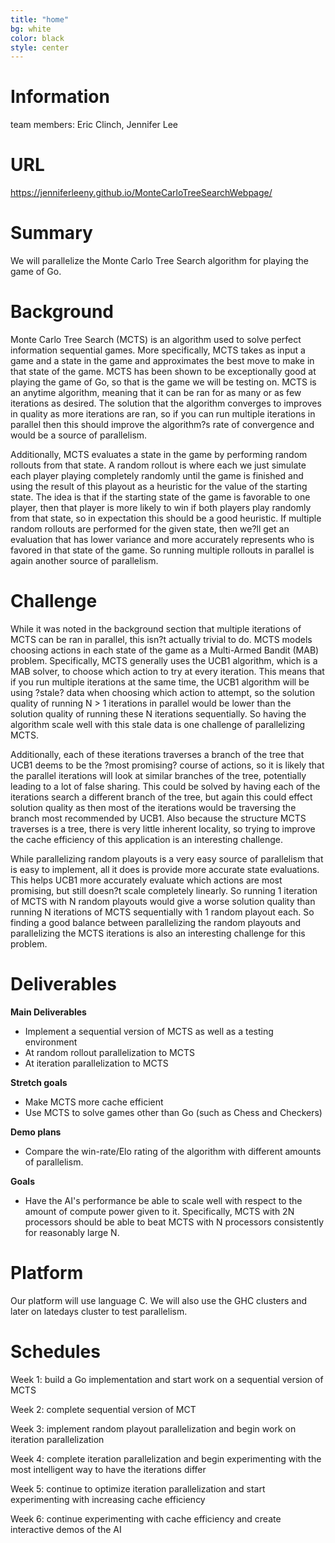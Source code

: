 ```yaml
---
title: "home"
bg: white  
color: black
style: center
---
```


# Information

team members: Eric Clinch, Jennifer Lee

# URL
https://jenniferleeny.github.io/MonteCarloTreeSearchWebpage/

# Summary
We will parallelize the Monte Carlo Tree Search algorithm for playing the game of Go. 

# Background

Monte Carlo Tree Search (MCTS) is an algorithm used to solve perfect information sequential games. More specifically, MCTS takes as input a game and a state in the game and approximates the best move to make in that state of the game. MCTS has been shown to be exceptionally good at playing the game of Go, so that is the game we will be testing on.  MCTS is an anytime algorithm, meaning that it can be ran for as many or as few iterations as desired. The solution that the algorithm converges to improves in quality as more iterations are ran, so if you can run multiple iterations in parallel then this should improve the algorithm?s rate of convergence and would be a source of parallelism. 

Additionally, MCTS evaluates a state in the game by performing random rollouts from that state. A random rollout is where each we just simulate each player playing completely randomly until the game is finished and using the result of this playout as a heuristic for the value of the starting state. The idea is that if the starting state of the game is favorable to one player, then that player is more likely to win if both players play randomly from that state, so in expectation this should be a good heuristic. If multiple random rollouts are performed for the given state, then we?ll get an evaluation that has lower variance and more accurately represents who is favored in that state of the game. So running multiple rollouts in parallel is again another source of parallelism.

# Challenge

While it was noted in the background section that multiple iterations of MCTS can be ran in parallel, this isn?t actually trivial to do. MCTS models choosing actions in each state of the game as a Multi-Armed Bandit (MAB) problem. Specifically, MCTS generally uses the UCB1 algorithm, which is a MAB solver, to choose which action to try at every iteration. This means that if you run multiple iterations at the same time, the UCB1 algorithm will be using ?stale? data when choosing which action to attempt, so the solution quality of running N > 1 iterations in parallel would be lower than the solution quality of running these N iterations sequentially. So having the algorithm scale well with this stale data is one challenge of parallelizing MCTS.

 Additionally, each of these iterations traverses a branch of the tree that UCB1 deems to be the ?most promising? course of actions, so it is likely that the parallel iterations will look at similar branches of the tree, potentially leading to a lot of false sharing. This could be solved by having each of the iterations search a different branch of the tree, but again this could effect solution quality as then most of the iterations would be traversing the branch most recommended by UCB1. Also because the structure MCTS traverses is a tree, there is very little inherent locality, so trying to improve the cache efficiency of this application is an interesting challenge.
 
 While parallelizing random playouts is a very easy source of parallelism that is easy to implement, all it does is provide more accurate state evaluations. This helps UCB1 more accurately evaluate which actions are most promising, but still doesn?t scale completely linearly. So running 1 iteration of MCTS with N random playouts would give a worse solution quality than running N iterations of MCTS sequentially with 1 random playout each. So finding a good balance between parallelizing the random playouts and parallelizing the MCTS iterations is also an interesting challenge for this problem.

# Deliverables

**Main Deliverables**
* Implement a sequential version of MCTS as well as a testing environment
* At random rollout parallelization to MCTS
* At iteration parallelization to MCTS

**Stretch goals**
* Make MCTS more cache efficient
* Use MCTS to solve games other than Go (such as Chess and Checkers)

**Demo plans**
* Compare the win-rate/Elo rating of the algorithm with different amounts of parallelism.

**Goals**
* Have the AI's performance be able to scale well with respect to the amount of compute power given to it. Specifically, MCTS with 2N processors should be able to beat MCTS with N processors consistently for reasonably large N.

# Platform

Our platform will use language C. We will also use the GHC clusters and later on latedays cluster to test parallelism. 

# Schedules
Week 1: build a Go implementation and start work on a sequential version of MCTS

Week 2: complete sequential version of MCT

Week 3: implement random playout parallelization and begin work on iteration parallelization

Week 4: complete iteration parallelization and begin experimenting with the most intelligent way to have the iterations differ

Week 5: continue to optimize iteration parallelization and start experimenting with increasing cache efficiency

Week 6: continue experimenting with cache efficiency and create interactive demos of the AI

